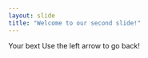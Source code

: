 ```yaml
---
layout: slide
title: "Welcome to our second slide!"
---
```

Your bext
Use the left arrow to go back!
